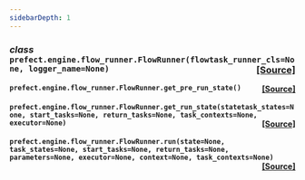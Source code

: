```yaml
---
sidebarDepth: 1
---
```


 ### _class_ ```prefect.engine.flow_runner.FlowRunner(flowtask_runner_cls=None, logger_name=None)```<span style="float:right;">[[Source]](https://github.com/PrefectHQ/prefect/tree/master/src/prefect/engine/flow_runner.py#L58)</span>


 ####  ```prefect.engine.flow_runner.FlowRunner.get_pre_run_state()```<span style="float:right;">[[Source]](https://github.com/PrefectHQ/prefect/tree/master/src/prefect/engine/flow_runner.py#L103)</span>


 ####  ```prefect.engine.flow_runner.FlowRunner.get_run_state(statetask_states=None, start_tasks=None, return_tasks=None, task_contexts=None, executor=None)```<span style="float:right;">[[Source]](https://github.com/PrefectHQ/prefect/tree/master/src/prefect/engine/flow_runner.py#L138)</span>


 ####  ```prefect.engine.flow_runner.FlowRunner.run(state=None, task_states=None, start_tasks=None, return_tasks=None, parameters=None, executor=None, context=None, task_contexts=None)```<span style="float:right;">[[Source]](https://github.com/PrefectHQ/prefect/tree/master/src/prefect/engine/flow_runner.py#L66)</span>



